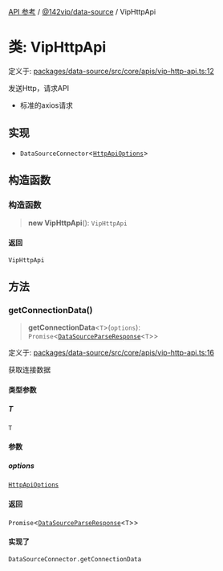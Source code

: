 [API 参考](../../../index.md) / [@142vip/data-source](../index.md) / VipHttpApi

# 类: VipHttpApi

定义于: [packages/data-source/src/core/apis/vip-http-api.ts:12](https://github.com/142vip/core-x/blob/7cfc2fa6b24172631d6526590fc6ea4be89357c6/packages/data-source/src/core/apis/vip-http-api.ts#L12)

发送Http，请求API
- 标准的axios请求

## 实现

- `DataSourceConnector`\<[`HttpApiOptions`](../interfaces/HttpApiOptions.md)\>

## 构造函数

### 构造函数

> **new VipHttpApi**(): `VipHttpApi`

#### 返回

`VipHttpApi`

## 方法

### getConnectionData()

> **getConnectionData**\<`T`\>(`options`): `Promise`\<[`DataSourceParseResponse`](../interfaces/DataSourceParseResponse.md)\<`T`\>\>

定义于: [packages/data-source/src/core/apis/vip-http-api.ts:16](https://github.com/142vip/core-x/blob/7cfc2fa6b24172631d6526590fc6ea4be89357c6/packages/data-source/src/core/apis/vip-http-api.ts#L16)

获取连接数据

#### 类型参数

##### T

`T`

#### 参数

##### options

[`HttpApiOptions`](../interfaces/HttpApiOptions.md)

#### 返回

`Promise`\<[`DataSourceParseResponse`](../interfaces/DataSourceParseResponse.md)\<`T`\>\>

#### 实现了

`DataSourceConnector.getConnectionData`
